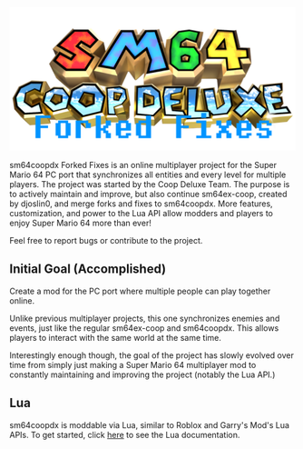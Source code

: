 ![sm64coopdx Logo](textures/segment2/custom_coopdx_logo.rgba32.png)

sm64coopdx Forked Fixes is an online multiplayer project for the Super Mario 64 PC port that synchronizes all entities and every level for multiple players. The project was started by the Coop Deluxe Team. The purpose is to actively maintain and improve, but also continue sm64ex-coop, created by djoslin0, and merge forks and fixes to sm64coopdx. More features, customization, and power to the Lua API allow modders and players to enjoy Super Mario 64 more than ever!

Feel free to report bugs or contribute to the project. 

## Initial Goal (Accomplished)
Create a mod for the PC port where multiple people can play together online.

Unlike previous multiplayer projects, this one synchronizes enemies and events, just like the regular sm64ex-coop and sm64coopdx. This allows players to interact with the same world at the same time.

Interestingly enough though, the goal of the project has slowly evolved over time from simply just making a Super Mario 64 multiplayer mod to constantly maintaining and improving the project (notably the Lua API.)

## Lua
sm64coopdx is moddable via Lua, similar to Roblox and Garry's Mod's Lua APIs. To get started, click [here](docs/lua/lua.md) to see the Lua documentation.
